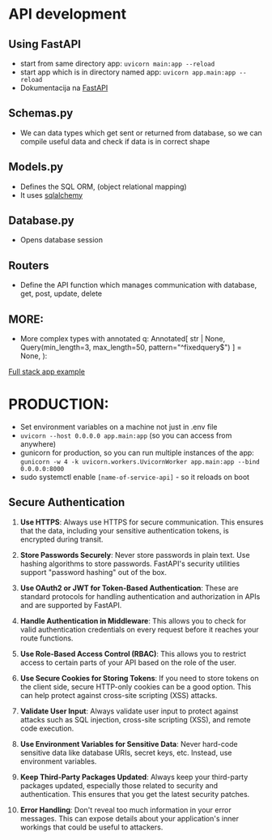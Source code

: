 # API development

## Using FastAPI
- start from same directory app: `uvicorn main:app --reload`
- start app which is in directory named app: `uvicorn app.main:app --reload`
- Dokumentacija na [FastAPI](https://fastapi.tiangolo.com/)

## Schemas.py
- We can data types which get sent or returned from database, so we can compile useful data and check if data is in correct shape

## Models.py
- Defines the SQL ORM, (object relational mapping)
- It uses [sqlalchemy](https://www.sqlalchemy.org/)

## Database.py
- Opens database session

## Routers
- Define the API function which manages communication with database, get, post, update, delete


## MORE:
- More complex types with annotated
q: Annotated[
        str | None, Query(min_length=3, max_length=50, pattern="^fixedquery$")
    ] = None,
):

[Full stack app example](https://github.com/tiangolo/full-stack-fastapi-template)


# PRODUCTION:
- Set environment variables on a machine not just in .env file
- `uvicorn --host 0.0.0.0 app.main:app` (so you can access from anywhere)
- gunicorn for production, so you can run multiple instances of the app: `gunicorn -w 4 -k uvicorn.workers.UvicornWorker app.main:app --bind 0.0.0.0:8000`
- sudo systemctl enable `[name-of-service-api]` - so it reloads on boot


## Secure Authentication
1. **Use HTTPS**: Always use HTTPS for secure communication. This ensures that the data, including your sensitive authentication tokens, is encrypted during transit.

2. **Store Passwords Securely**: Never store passwords in plain text. Use hashing algorithms to store passwords. FastAPI's security utilities support "password hashing" out of the box.

3. **Use OAuth2 or JWT for Token-Based Authentication**: These are standard protocols for handling authentication and authorization in APIs and are supported by FastAPI.

4. **Handle Authentication in Middleware**: This allows you to check for valid authentication credentials on every request before it reaches your route functions.

5. **Use Role-Based Access Control (RBAC)**: This allows you to restrict access to certain parts of your API based on the role of the user.

6. **Use Secure Cookies for Storing Tokens**: If you need to store tokens on the client side, secure HTTP-only cookies can be a good option. This can help protect against cross-site scripting (XSS) attacks.

7. **Validate User Input**: Always validate user input to protect against attacks such as SQL injection, cross-site scripting (XSS), and remote code execution.

8. **Use Environment Variables for Sensitive Data**: Never hard-code sensitive data like database URIs, secret keys, etc. Instead, use environment variables.

9. **Keep Third-Party Packages Updated**: Always keep your third-party packages updated, especially those related to security and authentication. This ensures that you get the latest security patches.

10. **Error Handling**: Don't reveal too much information in your error messages. This can expose details about your application's inner workings that could be useful to attackers.